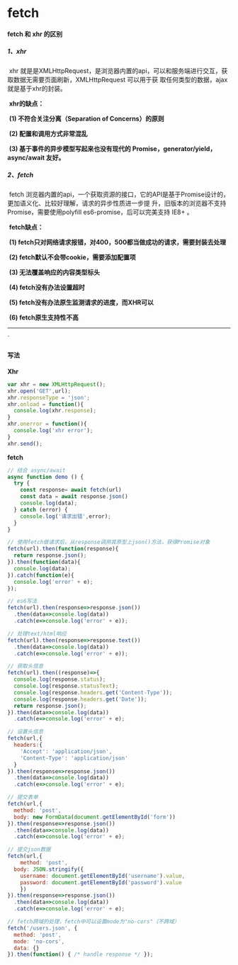 # fetch

#### fetch 和 xhr 的区别

##### 1、xhr

​	xhr 就是是XMLHttpRequest，是浏览器内置的api，可以和服务端进行交互，获取数据无需要页面刷新，XMLHttpRequest 可以用于获	取任何类型的数据，ajax就是基于xhr的封装。

​	**xhr的缺点：**

​		**(1) 不符合关注分离（Separation of Concerns）的原则**

​		**(2) 配置和调用方式非常混乱**

​		**(3) 基于事件的异步模型写起来也没有现代的 Promise，generator/yield，async/await 友好。**

##### 2、fetch

​	fetch 浏览器内置的api，一个获取资源的接口，它的API是基于Promise设计的，更加语义化、比较好理解，请求的异步性质进一步提	升，旧版本的浏览器不支持Promise，需要使用polyfill es6-promise，后可以完美支持 IE8+ 。

​	**fetch缺点：**

​		**(1) fetch只对网络请求报错，对400，500都当做成功的请求，需要封装去处理**

​		**(2) fetch默认不会带cookie，需要添加配置项**

​		**(3) 无法覆盖响应的内容类型标头**

​		**(4) fetch没有办法设置超时**

​		**(5) fetch没有办法原生监测请求的进度，而XHR可以**

​		**(6) fetch原生支持性不高**

------

`

#### 写法

**Xhr**

```js
var xhr = new XMLHttpRequest();
xhr.open('GET',url);
xhr.responseType = 'json';
xhr.onload = function(){
  console.log(xhr.response);
}
xhr.onerror = function(){  
  console.log('xhr error');
}
xhr.send();
```

**fetch**

```js
// 结合 async/await
async function demo () {
  try {
    const response= await fetch(url)
    const data = await response.json()
    console.log(data);
  } catch (error) {
    console.log('请求出错',error);
  }
}
```

```js
// 使用fetch做请求后，从response调用其原型上json()方法，获得Promise对象
fetch(url).then(function(response){
  return response.json();
}).then(function(data){
  console.log(data);
}).catch(function(e){
  console.log('error' + e);
});

// es6写法
fetch(url).then(response=>response.json())
  .then(data=>console.log(data))
  .catch(e=>console.log('error' + e));

// 处理text/html响应
fetch(url).then(response=>response.text())
  .then(data=>console.log(data))
  .catch(e=>console.log('error' + e));

// 获取头信息
fetch(url).then((response)=>{
  console.log(response.status);
  console.log(response.statusText);
  console.log(response.headers.get('Content-Type'));
  console.log(response.headers.get('Date'));
  return response.json();
}).then(data=>console.log(data))
  .catch(e=>console.log('error' + e);

// 设置头信息
fetch(url,{
  headers:{
   	'Accept': 'application/json',
    'Content-Type': 'application/json'
  }
}).then(response=>response.json())
  .then(data=>console.log(data))
  .catch(e=>console.log('error' + e);

// 提交表单
fetch(url,{
  method: 'post',
  body: new FormData(document.getElementById('form'))
}).then(response=>response.json())
  .then(data=>console.log(data))
  .catch(e=>console.log('error' + e);

// 提交json数据
fetch(url,{
	method: 'post',
  body: JSON.stringify({  
    username: document.getElementById('username').value,
    password: document.getElementById('password').value
	})
}).then(response=>response.json())
  .then(data=>console.log(data))
  .catch(e=>console.log('error' + e);

// fetch跨域的处理，fetch中可以设置mode为"no-cors"（不跨域）
fetch('/users.json', {
  method: 'post',
  mode: 'no-cors',
  data: {}
}).then(function() { /* handle response */ });
```

